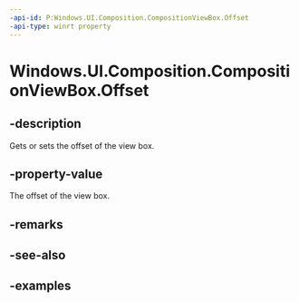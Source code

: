 ```yaml
---
-api-id: P:Windows.UI.Composition.CompositionViewBox.Offset
-api-type: winrt property
---
```


<!-- Property syntax.
public Vector2 Offset { get;  set; }
-->

# Windows.UI.Composition.CompositionViewBox.Offset

## -description

Gets or sets the offset of the view box.



## -property-value

The offset of the view box.

## -remarks

## -see-also

## -examples


